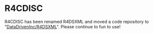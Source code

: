 # R4CDISC

R4CDISC has been renamed R4DSXML and moved a code repository to "[DataDrivenInc/R4DSXML](https://github.com/DataDrivenInc/R4DSXML)".
Please continue to fun to use!
